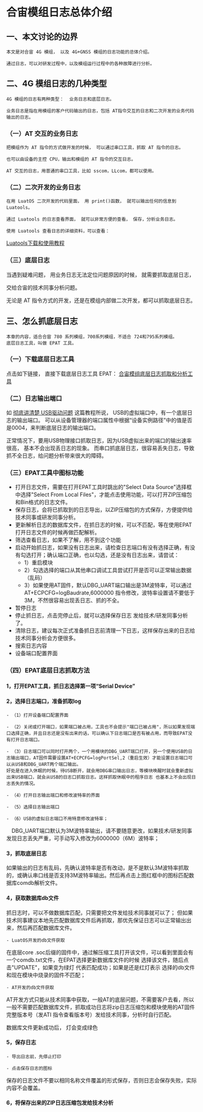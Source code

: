 # 合宙模组日志总体介绍

## 一、本文讨论的边界
   
    本文是对合宙 4G 模组， 以及 4G+GNSS 模组的日志功能的总体介绍。

    通过日志，可以对研发过程中，以及模组运行过程中的各种故障进行分析。


## 二、4G 模组日志的几种类型

    4G 模组的日志有两种类型：  业务日志和底层日志。

    业务日志是指在用模组的客户代码输出的日志，包括 AT指令交互的日志和二次开发的业务代码输出的日志。


### （一）AT 交互的业务日志

    把模组作为 AT 指令的方式做开发的时候， 可以通过串口工具，抓取 AT 指令的日志。

    也可以由设备的主控 CPU，输出和模组的 AT 指令的交互日志。

    AT 交互的日志，用普通的串口工具，比如 sscom，LLcom，都可以使用。


### （二）二次开发的业务日志

    在用 LuatOS 二次开发的代码里面， 用 print()函数， 就可以输出任何的信息到 Luatools。

    通过 Luatools 的日志查看界面， 就可以非常方便的查看， 保存，分析业务日志。

    使用 Luatools 查看日志的详细资料，可以查看：    
[Luatools下载和使用教程](https://docs.openluat.com/Luatools_1/ "Luatools详细教程")



### （三）底层日志

   当遇到疑难问题， 用业务日志无法定位问题原因的时候， 就需要抓取底层日志，
   
   交给合宙的技术同事分析问题。

   无论是 AT 指令方式的开发，还是在模组内部做二次开发，都可以抓取底层日志。


## 三、怎么抓底层日志
    本章的内容，适合合宙 780 系列模组，700系列模组，不适合 724和795系列模组。
    底层日志工具，叫做 EPAT 工具。

### （一）下载底层日志工具

   点击如下链接， 直接下载底层日志工具 EPAT：
[合宙模组底层日志抓取和分析工具](https://cdn.openluat-luatcommunity.openluat.com/attachment/20240204134335482_EPAT_V1.3.262.573.zip "合宙底层日志工具下载")   

### （二）日志输出端口
   如  [彻底讲清楚 USB驱动问题](https://docs.openluat.com/usb_drv/) 这篇教程所说，
   USB的虚拟端口中，有一个底层日志的输出端口。
   可以从设备管理器的端口属性中根据“设备实例路径”中的值是否是0004，来判断底层日志的输出端口。

   正常情况下，要用USB物理接口抓取日志，因为USB虚拟出来的端口的输出速率很高，
   基本不会出现丢日志的现象。
   而串口抓底层日志，很容易丢失日志，导致抓不全日志，给问题分析带来很大的障碍。


### （三）EPAT工具中图标功能
- 打开日志文件，需要在打开EPAT工具时跳出的"Select Data Source"选择框中选择"Select From Local Files"，才能点击使用功能，可以打开ZIP压缩包和Bin格式的日志文件。
- 保存日志，会将已抓取到的日志导出，以ZIP压缩包的方式保存，方便提供给技术同事或研发同事分析。
- 更新解析日志的数据库文件，在抓日志的时候，可以不匹配，等在使用EPAT打开日志文件的时候再做匹配解析。
- 筛选查看日志，如果不了解，用不到这个功能
- 启动开始抓日志，如果没有日志出来，请检查日志端口有没有选择正确，有没有勾选打开；确认端口正确，也以勾选，还是没有日志出来，请尝试：
    - 1）重启模块
    - 2）勾选选择的端口从其他串口调试工具尝试打开是否可以正常输出数据（乱码）
    - 3）如果使用AT固件，默认DBG_UART端口输出是3M波特率，可以通过AT+ECPCFG=logBaudrate,6000000 指令修改，波特率设置请不要低于3M，不然很容易出现丢日志、抓的不全。
- 暂停日志
- 停止抓日志，点击完停止后，就可以选择保存日志 发给技术/研发同事分析了。
- 清除日志，建议每次正式准备抓日志前清理一下日志，这样保存出来的日志给技术同事分析会方便很多。
- 搜索日志内容
- 设备端口配置界面

### （四）EPAT底层日志抓取方法

#### 1，打开EPAT工具，抓日志选择第一项“Serial Device”

#### 2，选择日志端口，准备抓取log
    - （1）打开设备端口配置界面

    - （2）关闭或打开端口，如果端口被占用，工具也不会提示"端口已被占用"，所以如果发现端口选择正确，并且日志还是没有出来的话，可以确认下日志端口是否有被占用，而导致EPAT没有打开日志端口。

    - （3）日志端口可以同时打开两个，一个用模块的DBG_UART端口打开，另一个使用USB的日志输出端口，AT固件需要设置AT+ECPCFG=logPortSel,2（重启生效）才能设置日志端口可以从USB和DBG_UART两个端口输出。
    好处是在进入休眠的时候，待USB断开，就会用DBG串口输出日志，等模块唤醒时就会重新虚拟出来USB端口，就会从USB的日志口抓取日志。这样抓取休眠中的程序日志 也基本上不会出现日志丢失的情况。

    - （4）打开日志输出端口和修改波特率的界面

    - （5）选择日志输出端口

    - （6）USB的虚拟日志端口不用特意修改波特率；
 DBG_UART端口默认为3M波特率输出，请不要随意更改，如果技术/研发同事发现日志丢失严重，可手动写入修改为6000000（6M）波特率；

#### 3，抓取底层日志

如果输出的日志有乱码，先确认波特率是否有改动，是不是默认3M波特率抓取的，或确认串口线是否支持3M波特率输出。然后再点击上图红框中的图标匹配数据库comdb解析文件。

#### 4，获取数据库db文件

抓日志时，可以不做数据库匹配，只需要把文件发给技术同事就可以了；
但如果技术同事建议本地先匹配数据库文件后再抓取，那优先保证日志可以正常输出出来，然后再匹配数据库文件。

    - LuatOS开发的db文件获取
在底层core .soc后缀的固件中，通过解压缩工具打开该文件，可以看到里面会有一个comdb.txt文件，在EPAT选择更新数据库文件的时候 选择该文件，随后点击"UPDATE"，如果变为绿灯 代表匹配成功；如果是还是红灯表示 选择的db文件和现在模块中烧录的固件不匹配；

    - AT开发的db文件获取
AT开发方式只能从技术同事中获取，一般AT的底层问题，不需要客户去看，所以一般不需要匹配数据库文件，抓取成功日志将zip日志压缩包和模块使用的AT固件完整版本号（发ATI 指令查看版本号）发给技术同事，分析时自行匹配。

数据库文件更新成功后， 灯会变成绿色

#### 5，保存日志
    - 导出日志前，先停止打印

    - 点击保存日志的图标
保存的日志文件不要以相同名称文件覆盖的形式保存，否则日志会保存失败，实际内容不会覆盖。

#### 6，将保存出来的ZIP日志压缩包发给技术分析

